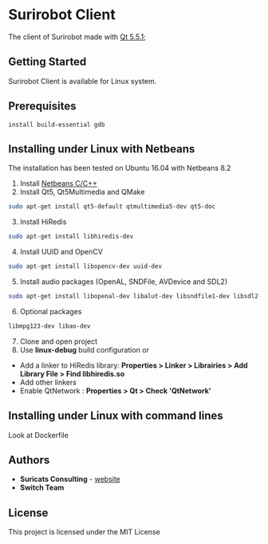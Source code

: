 # Surirobot Client

The client of Surirobot made with [Qt 5.5.1](https://www1.qt.io/qt5-5/);

## Getting Started

Surirobot Client is available for Linux system.

## Prerequisites
`install build-essential gdb`
## Installing under Linux with Netbeans

The installation has been tested on Ubuntu 16.04 with Netbeans 8.2

1. Install [Netbeans C/C++](https://netbeans.org/downloads/index.html)
2. Install Qt5, Qt5Multimedia and QMake
```bash
sudo apt-get install qt5-default qtmultimedia5-dev qt5-doc
```
3. Install HiRedis
```bash
sudo apt-get install libhiredis-dev
```
4. Install UUID and OpenCV
```bash
sudo apt-get install libopencv-dev uuid-dev 
```
5. Install audio packages (OpenAL, SNDFile, AVDevice and SDL2)
```bash
sudo apt-get install libopenal-dev libalut-dev libsndfile1-dev libsdl2-dev libsdl2-mixer-dev libavdevice-dev
```
6. Optional packages
```bash
libmpg123-dev libao-dev
```
7. Clone and open project
8. Use **linux-debug** build configuration or
* Add a linker to HiRedis library: **Properties > Linker > Librairies > Add Library File > Find libhiredis.so**
* Add other linkers 
* Enable QtNetwork : **Properties > Qt > Check 'QtNetwork'**


## Installing under Linux with command lines
Look at Dockerfile


## Authors

* **Suricats Consulting** - [website](http://www.suricats-consulting.com/)
* **Switch Team** 

## License

This project is licensed under the MIT License


